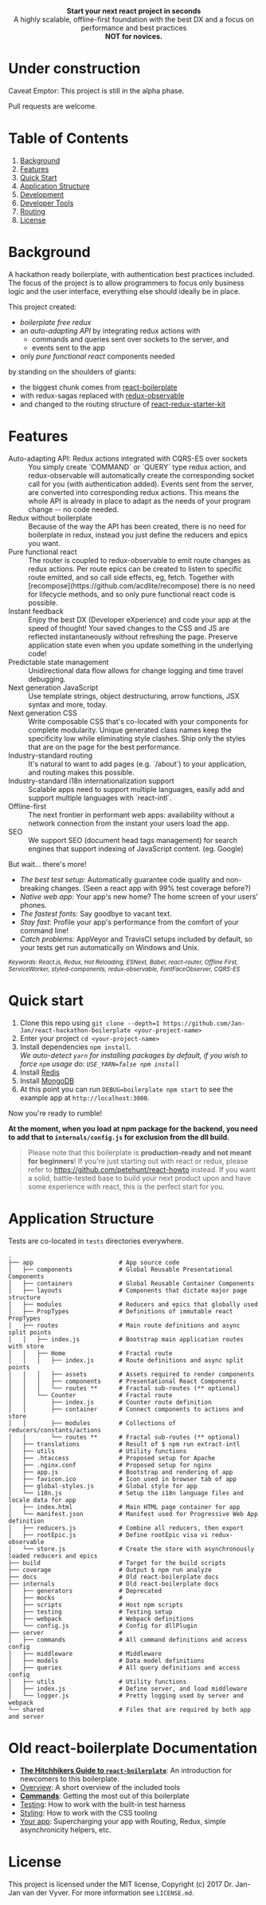 <div align="center"><strong>Start your next react project in seconds</strong></div>
<div align="center">A highly scalable, offline-first foundation with the best DX and a focus on performance and best practices</div>
<div align="center"><strong>NOT for novices.</strong></div>

# Under construction

Caveat Emptor: This project is still in the alpha phase.

Pull requests are welcome.

# Table of Contents

1. [Background](#background)
1. [Features](#features)
1. [Quick Start](#quick-start)
1. [Application Structure](#application-structure)
1. [Development](#development)
  1. [Developer Tools](#developer-tools)
  1. [Routing](#routing)
1. [License](#license)

# Background

A hackathon ready boilerplate, with authentication best practices included.
The focus of the project is to allow programmers to focus only business logic and the user interface, everything else should ideally be in place.

This project created:

* *boilerplate free redux*
* an *auto-adapting API* by integrating redux actions with
  * commands and queries sent over sockets to the server, and
  * events sent to the app
* only *pure functional react* components needed

by standing on the shoulders of giants:

* the biggest chunk comes from [react-boilerplate](https://github.com/react-boilerplate/react-boilerplate)
* with redux-sagas replaced with [redux-observable](https://github.com/redux-observable/redux-observable)
* and changed to the routing structure of [react-redux-starter-kit](https://github.com/davezuko/react-redux-starter-kit)


# Features

<dl>
  <dt>Auto-adapting API: Redux actions integrated with CQRS-ES over sockets</dt>
  <dd>You simply create `COMMAND` or `QUERY` type redux action, and redux-observable will automatically create the corresponding socket call for you (with authentication added). Events sent from the server, are converted into corresponding redux actions. This means the whole API is already in place to adapt as the needs of your program change -- no code needed.</dd>

  <dt>Redux without boilerplate</dt>
  <dd>Because of the way the API has been created, there is no need for boilerplate in redux, instead you just define the reducers and epics you want.<dt>

  <dt>Pure functional react</dt>
  <dd>The router is coupled to redux-observable to emit route changes as redux actions. Per route epics can be created to listen to specific route emitted, and so call side effects, eg, fetch. Together with [recompose](https://github.com/acdlite/recompose) there is no need for lifecycle methods, and so only pure functional react code is possible.</dd>

  <dt>Instant feedback</dt>
  <dd>Enjoy the best DX (Developer eXperience) and code your app at the speed of thought! Your saved changes to the CSS and JS are reflected instantaneously without refreshing the page. Preserve application state even when you update something in the underlying code!</dd>

  <dt>Predictable state management</dt>
  <dd>Unidirectional data flow allows for change logging and time travel debugging.</dd>

  <dt>Next generation JavaScript</dt>
  <dd>Use template strings, object destructuring, arrow functions, JSX syntax and more, today.</dd>

  <dt>Next generation CSS</dt>
  <dd>Write composable CSS that's co-located with your components for complete modularity. Unique generated class names keep the specificity low while eliminating style clashes. Ship only the styles that are on the page for the best performance.</dd>

  <dt>Industry-standard routing</dt>
  <dd>It's natural to want to add pages (e.g. `/about`) to your application, and routing makes this possible.</dd>

  <dt>Industry-standard i18n internationalization support</dt>
  <dd>Scalable apps need to support multiple languages, easily add and support multiple languages with `react-intl`.</dd>

  <dt>Offline-first</dt>
  <dd>The next frontier in performant web apps: availability without a network connection from the instant your users load the app.</dd>

  <dt>SEO</dt>
  <dd>We support SEO (document head tags management) for search engines that support indexing of JavaScript content. (eg. Google)</dd>
</dl>

But wait... there's more!

  - *The best test setup:* Automatically guarantee code quality and non-breaking
    changes. (Seen a react app with 99% test coverage before?)
  - *Native web app:* Your app's new home? The home screen of your users' phones.
  - *The fastest fonts:* Say goodbye to vacant text.
  - *Stay fast*: Profile your app's performance from the comfort of your command
    line!
  - *Catch problems:* AppVeyor and TravisCI setups included by default, so your
    tests get run automatically on Windows and Unix.

<sub><i>Keywords: React.js, Redux, Hot Reloading, ESNext, Babel, react-router, Offline First, ServiceWorker, styled-components, redux-observable, FontFaceObserver, CQRS-ES</i></sub>

# Quick start

1. Clone this repo using `git clone --depth=1 https://github.com/Jan-Jan/react-hackathon-boilerplate <your-project-name>`
1. Enter your project `cd <your-project-name>`
1. Install dependencies `npm install`.<br />
   *We auto-detect `yarn` for installing packages by default, if you wish to force `npm` usage do: `USE_YARN=false npm install`*<br />
1. Install [Redis](https://redis.io/)
1. Install [MongoDB](https://www.mongodb.com/download-center)
1. At this point you can run `DEBUG=boilerplate npm start` to see the example app at `http://localhost:3000`.

Now you're ready to rumble!

**At the moment, when you load at npm package for the backend, you need to add that to `internals/config.js` for exclusion from the dll build.**

> Please note that this boilerplate is **production-ready and not meant for beginners**! If you're just starting out with react or redux, please refer to https://github.com/petehunt/react-howto instead. If you want a solid, battle-tested base to build your next product upon and have some experience with react, this is the perfect start for you.

# Application Structure

Tests are co-located in `tests` directories everywhere.

```
.
├── app                        # App source code
│   ├── components             # Global Reusable Presentational Components
│   ├── containers             # Global Reusable Container Components
│   ├── layouts                # Components that dictate major page structure
│   ├── modules                # Reducers and epics that globally used
│   ├── PropTypes              # Definitions of immutable react PropTypes
│   ├── routes                 # Main route definitions and async split points
│   │   ├── index.js           # Bootstrap main application routes with store
│   │   ├── Home               # Fractal route
│   │   │   ├── index.js       # Route definitions and async split points
│   │   │   ├── assets         # Assets required to render components
│   │   │   ├── components     # Presentational React Components
│   │   │   └── routes **      # Fractal sub-routes (** optional)
│   │   └── Counter            # Fractal route
│   │       ├── index.js       # Counter route definition
│   │       ├── container      # Connect components to actions and store
│   │       ├── modules        # Collections of reducers/constants/actions
│   │       └── routes **      # Fractal sub-routes (** optional)
│   ├── translations           # Result of $ npm run extract-intl
│   ├── utils                  # Utility functions
│   ├── .htaccess              # Proposed setup for Apache
│   ├── .nginx.conf            # Proposed setup for nginx
│   ├── app.js                 # Bootstrap and rendering of app
│   ├── favicon.ico            # Icon used in browser tab of app
│   ├── global-styles.js       # Global style for app
│   └── i18n.js                # Setup the i18n language files and locale data for app
│   ├── index.html             # Main HTML page container for app
│   └── manifest.json          # Manifest used for Progressive Web App definition
│   ├── reducers.js            # Combine all reducers, then export
│   ├── rootEpic.js            # Define rootEpic visa vi redux-observable
│   └── store.js               # Create the store with asynchronously loaded reducers and epics
├── build                      # Target for the build scripts
├── coverage                   # Output $ npm run analyze
├── docs                       # Old react-boilerplate docs
├── internals                  # Old react-boilerplate docs
│   ├── generators             # Deprecated
│   ├── mocks                  #
│   ├── scripts                # Host npm scripts
│   ├── testing                # Testing setup
│   ├── webpack                # Webpack definitions
│   └── config.js              # Config for dllPlugin
├── server                     #
│   ├── commands               # All command definitions and access config
│   ├── middleware             # Middleware
│   ├── models                 # Data model definitions
│   ├── queries                # All query definitions and access config
│   ├── utils                  # Utility functions
│   ├── index.js               # Define server, and load middleware
│   └── logger.js              # Pretty logging used by server and webpack
└── shared                     # Files that are required by both app and server
```

# Old react-boilerplate Documentation

- [**The Hitchhikers Guide to `react-boilerplate`**](docs/general/introduction.md): An introduction for newcomers to this boilerplate.
- [Overview](docs/general): A short overview of the included tools
- [**Commands**](docs/general/commands.md): Getting the most out of this boilerplate
- [Testing](docs/testing): How to work with the built-in test harness
- [Styling](docs/css): How to work with the CSS tooling
- [Your app](docs/js): Supercharging your app with Routing, Redux, simple
  asynchronicity helpers, etc.


# License

This project is licensed under the MIT license, Copyright (c) 2017 Dr. Jan-Jan van der Vyver. For more information see `LICENSE.md`.
